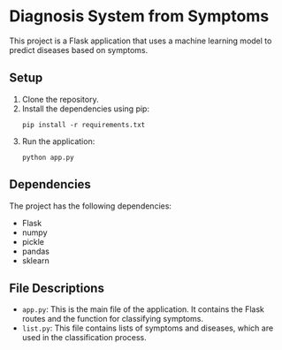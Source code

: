 # Diagnosis System from Symptoms

This project is a Flask application that uses a machine learning model to predict diseases based on symptoms.

## Setup

1. Clone the repository.
2. Install the dependencies using pip:
   ```
   pip install -r requirements.txt
   ```
3. Run the application:
   ```
   python app.py
   ```

## Dependencies

The project has the following dependencies:

- Flask
- numpy
- pickle
- pandas
- sklearn

## File Descriptions

- `app.py`: This is the main file of the application. It contains the Flask routes and the function for classifying symptoms.
- `list.py`: This file contains lists of symptoms and diseases, which are used in the classification process.